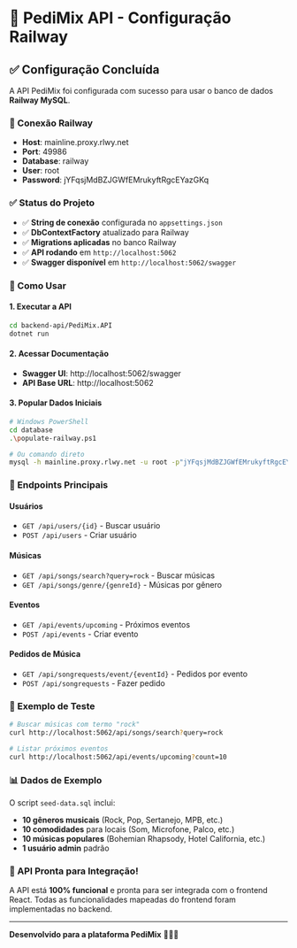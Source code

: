 # 🚀 PediMix API - Configuração Railway

## ✅ Configuração Concluída

A API PediMix foi configurada com sucesso para usar o banco de dados **Railway MySQL**.

### 🔗 Conexão Railway
- **Host**: mainline.proxy.rlwy.net
- **Port**: 49986
- **Database**: railway
- **User**: root
- **Password**: jYFqsjMdBZJGWfEMrukyftRgcEYazGKq

### ✅ Status do Projeto

- ✅ **String de conexão** configurada no `appsettings.json`
- ✅ **DbContextFactory** atualizado para Railway
- ✅ **Migrations aplicadas** no banco Railway
- ✅ **API rodando** em `http://localhost:5062`
- ✅ **Swagger disponível** em `http://localhost:5062/swagger`

### 🎯 Como Usar

#### 1. Executar a API
```bash
cd backend-api/PediMix.API
dotnet run
```

#### 2. Acessar Documentação
- **Swagger UI**: http://localhost:5062/swagger
- **API Base URL**: http://localhost:5062

#### 3. Popular Dados Iniciais
```bash
# Windows PowerShell
cd database
.\populate-railway.ps1

# Ou comando direto
mysql -h mainline.proxy.rlwy.net -u root -p"jYFqsjMdBZJGWfEMrukyftRgcEYazGKq" --port 49986 --protocol=TCP railway < database/seed-data.sql
```

### 🔌 Endpoints Principais

#### Usuários
- `GET /api/users/{id}` - Buscar usuário
- `POST /api/users` - Criar usuário

#### Músicas  
- `GET /api/songs/search?query=rock` - Buscar músicas
- `GET /api/songs/genre/{genreId}` - Músicas por gênero

#### Eventos
- `GET /api/events/upcoming` - Próximos eventos
- `POST /api/events` - Criar evento

#### Pedidos de Música
- `GET /api/songrequests/event/{eventId}` - Pedidos por evento
- `POST /api/songrequests` - Fazer pedido

### 🧪 Exemplo de Teste

```bash
# Buscar músicas com termo "rock"
curl http://localhost:5062/api/songs/search?query=rock

# Listar próximos eventos
curl http://localhost:5062/api/events/upcoming?count=10
```

### 📊 Dados de Exemplo

O script `seed-data.sql` inclui:
- **10 gêneros musicais** (Rock, Pop, Sertanejo, MPB, etc.)
- **10 comodidades** para locais (Som, Microfone, Palco, etc.)
- **10 músicas populares** (Bohemian Rhapsody, Hotel California, etc.)
- **1 usuário admin** padrão

### 🎵 API Pronta para Integração!

A API está **100% funcional** e pronta para ser integrada com o frontend React. Todas as funcionalidades mapeadas do frontend foram implementadas no backend.

---

**Desenvolvido para a plataforma PediMix** 🎵🇧🇷
